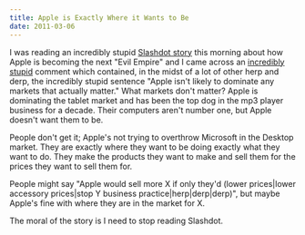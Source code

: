 ```yaml
---
title: Apple is Exactly Where it Wants to Be
date: 2011-03-06
---
```


I was reading an incredibly stupid [Slashdot story](http://apple.slashdot.org/story/11/03/06/0440202/Is-Apple-Turning-Into-the-Next-Evil-Empire) this morning about how Apple is becoming the next "Evil Empire" and I came across an [incredibly stupid](http://apple.slashdot.org/comments.pl?sid=2024660&cid=35395948) comment which contained, in the midst of a lot of other herp and derp, the incredibly stupid sentence "Apple isn't likely to dominate any markets that actually matter." What markets don't matter? Apple is dominating the tablet market and has been the top dog in the mp3 player business for a decade. Their computers aren't number one, but Apple doesn't want them to be.

People don't get it; Apple's not trying to overthrow Microsoft in the Desktop market. They are exactly where they want to be doing exactly what they want to do. They make the products they want to make and sell them for the prices they want to sell them for.

People might say "Apple would sell more X if only they'd (lower prices|lower accessory prices|stop Y business practice|herp|derp|derp)", but maybe Apple's fine with where they are in the market for X.

The moral of the story is I need to stop reading Slashdot.
